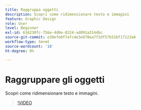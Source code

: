 ```yaml
---
title: Raggruppa oggetti
description: Scopri come ridimensionare testo e immagini
feature: Graphic Design
role: User
level: Beginner
exl-id: 616230fc-756e-4d0e-8224-ad091a3144bc
source-git-commit: e39efe0f7afc4e3e970ea7f2df57b51bf17123a6
workflow-type: tm+mt
source-wordcount: '18'
ht-degree: 0%

---
```


# Raggruppare gli oggetti

Scopri come ridimensionare testo e immagini.

>[!VIDEO](https://video.tv.adobe.com/v/3420212?quality=12&learn=on&hidetitle=true)
